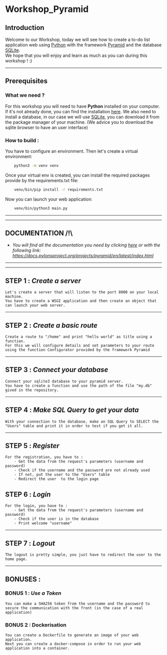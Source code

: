 # Workshop_Pyramid

## Introduction

Welcome to our Workshop, today we will see how to create a to-do list application web using [Python](https://python.org/) with the framework [Pyramid](https://trypyramid.com/) and the database [SQLite](https://www.sqlite.org/index.html).\
We hope that you will enjoy and learn as much as you can during this workshop ! :)

---
## Prerequisites

### **What we need ?**
For this workshop you will need to have **Python** installed on your computer. If it's not already done, you can find the installation [here](https://www.python.org/downloads/).
We also need to install a database, in our case we will use [SQLite](https://www.sqlite.org/download.html), you can download it from the package manager of your machine. (We advice you to download the sqlite browser to have an user interface)


### **How to build** :
You have to configure an environment. Then let's create a virtual environment:
```sh
    python3 -m venv venv
```

Once your virtual env is created, you can install the required packages provide by the requirements.txt file:
```sh
    venv/bin/pip install -r requirements.txt
```

Now you can launch your web application:
```sh
    venv/bin/python3 main.py
```
---
---
## **DOCUMENTATION /!\\**
- _You will find all the documentation you need by clicking [here](https://docs.pylonsproject.org/projects/pyramid/en/latest/index.html) or with the following link: https://docs.pylonsproject.org/projects/pyramid/en/latest/index.html_

---
---

## __STEP 1__ : **_Create a server_**
    Let's create a server that will listen to the port 8000 on your local machine.
    You have to create a WSGI application and then create an object that can launch your web server.

---
## __STEP 2__ : **_Create a basic route_**
    Create a route to "/home" and print "hello world" as title using a function.
    For this we will configure details and set parameters to your route using the function Configurator provided by the framework Pyramid

---
## __STEP 3__ : **_Connect your database_**
    Connect your sqlite3 database to your pyramid server.
    You have to create a function and use the path of the file "my.db" gived in the repository.

---
## __STEP 4__ : **_Make SQL Query to get your data_**
    With your connection to the database, make an SQL Query to SELECT the "Users" table and print it in order to test if you get it all.

---
## __STEP 5__ : **_Register_**
    For the registration, you have to :
        - Get the data from the request's parameters (username and password)
        - Check if the username and the password are not already used
        - If not, put the user to the "Users" table
        - Redirect the user  to the login page

## __STEP 6__ : **_Login_**
    For the login, you have to :
        - Get the data from the request's parameters (username and password)
        - Check if the user is in the database
        - Print welcome "username"

---
## __STEP 7__ : **_Logout_**
    The logout is pretty simple, you just have to redirect the user to the home page.

---
## **BONUSES** :
### **BONUS 1 : _Use a Token_**
    You can make a SHA256 token from the username and the password to secure the communication with the front (in the case of a real application)

### **BONUS 2 : Dockerisation**
    You can create a Dockerfile to generate an image of your web application.
    Next you can create a docker-compose in order to run your web application into a container.
